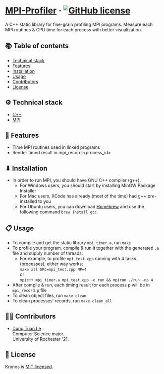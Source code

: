 # [MPI-Profiler](https://github.com/dle8/MPI-Profiler) &middot; [![GitHub license](https://img.shields.io/badge/license-MIT-blue.svg)](https://github.com/dle8/MPI-Profiler/blob/master/LICENSE) 

A C++ static library for fine-grain profiling MPI programs. Measure each MPI routines & CPU time for each process with
better visualization.

## 📚 Table of contents

- [Technical stack](#technical-stack)
- [Features](#features)
- [Installation](#installation)
- [Usage](#usage)
- [Contributors](#contributors)
- [License](#license)

## ⚙ Technical stack

- [C++](https://www.cplusplus.com/)
- [MPI](https://computing.llnl.gov/tutorials/mpi/)

## 🚀 Features

- Time MPI routines used in linked programs
- Render timed result in mpi_record.<process_id>

## ⬇ Installation

- In order to run MPI, you should have GNU C++ compiler (g++). 
    - For Windows users, you should start by installing MinGW Package Installer
    - For Mac users, XCode has already (most of the time) had g++ pre-installed to you
    - For Ubuntu users, you can download [Homebrew](https://brew.sh/) and use the following command ```brew install gcc``` 

## 📋 Usage

- To compile and get the static library ```mpi_timer.a```, run ```make```
- To profile your program, compile & run it together with the generated ```.a``` file and supply number of threads:
    - For example, to profile ```mpi_test.cpp``` running with 4 tasks (processes), either way works: <br/> 
    ```make all SRC=mpi_test.cpp NP=4``` <br/>
    or <br/>
    ```mpic++ mpi_timer.a mpi_test.cpp -o run && mpirun ./run -np 4```
- After compile & run, each timing result for each process p will be in ```mpi_record.p``` file
- To clean object files, run ```make clean```
- To clean processes' records, run ```make clean_all```

## 👨‍💻 Contributors

- [Dung Tuan Le](https://github.com/dle8) <br/>
Computer Science major.  
University of Rochester '21.

## 📄 License

Kronos is [MIT licensed](./LICENSE).
